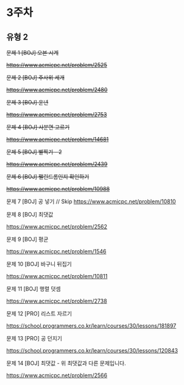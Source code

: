 # 3주차

## 유형 2
 
~~문제 1 [BOJ] 오븐 시계~~

~~https://www.acmicpc.net/problem/2525~~

~~문제 2 [BOJ] 주사위 세개~~

~~https://www.acmicpc.net/problem/2480~~

~~문제 3 [BOJ] 윤년~~

~~https://www.acmicpc.net/problem/2753~~

~~문제 4 [BOJ] 사분면 고르기~~

~~https://www.acmicpc.net/problem/14681~~

~~문제 5 [BOJ] 별찍기 - 2~~

~~https://www.acmicpc.net/problem/2439~~

~~문제 6 [BOJ] 팰린드롬인지 확인하기~~

~~https://www.acmicpc.net/problem/10988~~

문제 7 [BOJ] 공 넣기 // Skip
https://www.acmicpc.net/problem/10810 

문제 8 [BOJ] 최댓값

https://www.acmicpc.net/problem/2562 

문제 9 [BOJ] 평균

https://www.acmicpc.net/problem/1546 

문제 10 [BOJ] 바구니 뒤집기

https://www.acmicpc.net/problem/10811 

문제 11 [BOJ] 행렬 덧셈

https://www.acmicpc.net/problem/2738 

문제 12 [PRO] 리스트 자르기

https://school.programmers.co.kr/learn/courses/30/lessons/181897 

문제 13 [PRO] 공 던지기

https://school.programmers.co.kr/learn/courses/30/lessons/120843 

문제 14 [BOJ] 최댓값 - 위 최댓값과 다른 문제입니다.

https://www.acmicpc.net/problem/2566 